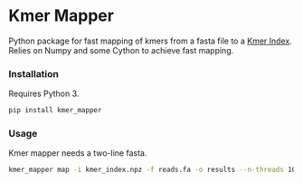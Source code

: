 # Kmer Mapper
Python package for fast mapping of kmers from a fasta file to a [Kmer Index](https://github.com/ivargr/graph_kmer_index). Relies on Numpy and some Cython to achieve fast mapping. 

### Installation
Requires Python 3.
```bash
pip install kmer_mapper
```

### Usage
Kmer mapper needs a two-line fasta. 
```bash
kmer_mapper map -i kmer_index.npz -f reads.fa -o results --n-threads 10
```
